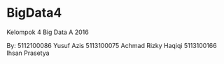 # BigData4
Kelompok 4 Big Data A 2016

By:
5112100086 Yusuf Azis
5113100075 Achmad Rizky Haqiqi
5113100166 Ihsan Prasetya
